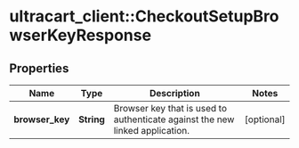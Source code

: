 # ultracart_client::CheckoutSetupBrowserKeyResponse

## Properties
Name | Type | Description | Notes
------------ | ------------- | ------------- | -------------
**browser_key** | **String** | Browser key that is used to authenticate against the new linked application. | [optional] 


